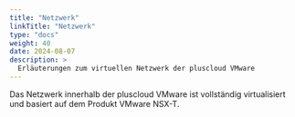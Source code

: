 ```yaml
---
title: "Netzwerk"
linkTitle: "Netzwerk"
type: "docs"
weight: 40
date: 2024-08-07
description: >
  Erläuterungen zum virtuellen Netzwerk der pluscloud VMware
---
```


Das Netzwerk innerhalb der pluscloud VMware ist vollständig virtualisiert und basiert auf dem Produkt VMware NSX-T.
